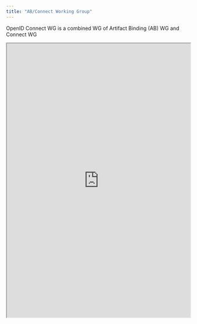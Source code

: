 ```yaml
---
title: "AB/Connect Working Group"
---
```


OpenID Connect WG is a combined WG of Artifact Binding (AB) WG and Connect WG

<iframe height="750" width="100%" src="https://ewelton.github.io/ktest/wiki.html#AB/Connect%20Working%20Group"></iframe>
